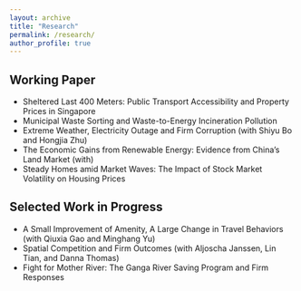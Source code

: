```yaml
---
layout: archive
title: "Research"
permalink: /research/
author_profile: true
---
```


## Working Paper
 - Sheltered Last 400 Meters: Public Transport Accessibility and Property Prices in Singapore
- Municipal Waste Sorting and Waste-to-Energy Incineration Pollution
- Extreme Weather, Electricity Outage and Firm Corruption (with Shiyu Bo and Hongjia Zhu)
- The Economic Gains from Renewable Energy: Evidence from China’s Land Market (with)
- Steady Homes amid Market Waves: The Impact of Stock Market Volatility on Housing Prices


## Selected Work in Progress
- A Small Improvement of Amenity, A Large Change in Travel Behaviors  (with Qiuxia Gao and Minghang Yu)
- Spatial Competition and Firm Outcomes (with Aljoscha Janssen, Lin Tian, and Danna Thomas) 
- Fight for Mother River: The Ganga River Saving Program and Firm Responses
